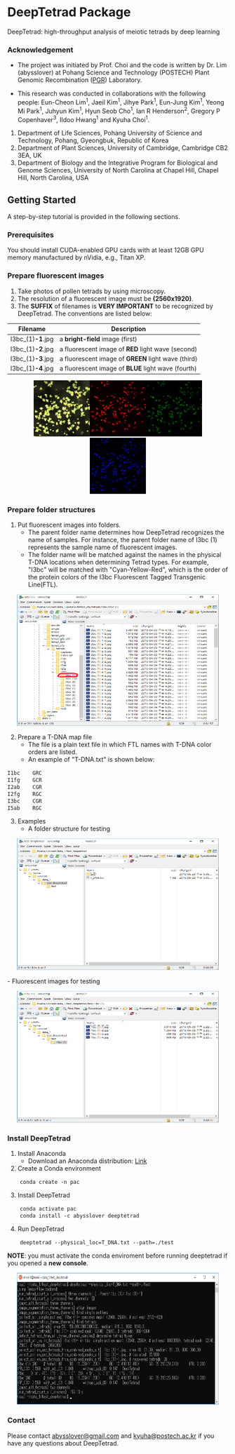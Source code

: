 # DeepTetrad Package
DeepTetrad: high-throughput analysis of meiotic tetrads by deep learning

### Acknowledgement
- The project was initiated by Prof. Choi and the code is written by Dr. Lim (abysslover) at Pohang Science and Technology (POSTECH) Plant Genomic Recombination ([PGR](https://hae02032008.wixsite.com/kyuha)) Laboratory.
    
- This research was conducted in collaborations with the following people:
Eun-Cheon Lim<sup>1</sup>, Jaeil Kim<sup>1</sup>, Jihye Park<sup>1</sup>, Eun-Jung Kim<sup>1</sup>, Yeong Mi Park<sup>1</sup>, Juhyun Kim<sup>1</sup>, Hyun Seob Cho<sup>1</sup>, Ian R Henderson<sup>2</sup>, Gregory P Copenhaver<sup>3</sup>, Ildoo Hwang<sup>1</sup> and Kyuha Choi<sup>1</sup>.


1. Department of Life Sciences, Pohang University of Science and Technology, Pohang, Gyeongbuk, Republic of Korea
2. Department of Plant Sciences, University of Cambridge, Cambridge CB2 3EA, UK
3. Department of Biology and the Integrative Program for Biological and Genome Sciences, University of North Carolina at Chapel Hill, Chapel Hill, North Carolina, USA 

## Getting Started
A step-by-step tutorial is provided in the following sections.

### Prerequisites
You should install CUDA-enabled GPU cards with at least 12GB GPU memory manufactured by nVidia, e.g., Titan XP.

### Prepare fluorescent images

1. Take photos of pollen tetrads by using microscopy.
2. The resolution of a fluorescent image must be **(2560x1920)**.
3. The **SUFFIX** of filenames is **VERY IMPORTANT** to be recognized by DeepTetrad. The conventions are listed below:

<p align="center">

|  Filename        |  Description  |
|------------ | -------------
|  I3bc_(1)**-1**.jpg      |  a **bright-field** image (first)  |
|  I3bc_(1)**-2**.jpg      |  a fluorescent image of **RED** light wave (second)  |
|  I3bc_(1)**-3**.jpg |  a fluorescent image of **GREEN** light wave (third)  |
|  I3bc_(1)**-4**.jpg |  a fluorescent image of **BLUE** light wave (fourth)  |   

</p>
<p align="center"><img width="128" height="128" src="https://github.com/abysslover/deeptetrad/raw/master/assets/I3bc_(1)-1.jpg"><img width="128" height="128" src="https://github.com/abysslover/deeptetrad/raw/master/assets/I3bc_(1)-2.jpg"><img width="128" height="128" src="https://github.com/abysslover/deeptetrad/raw/master/assets/I3bc_(1)-3.jpg"><img width="128" height="128" src="https://github.com/abysslover/deeptetrad/raw/master/assets/I3bc_(1)-4.jpg"></p>

### Prepare folder structures
1. Put fluorescent images into folders.
    - The parent folder name determines how DeepTetrad recognizes the name of samples. For instance, the parent folder name of I3bc (1) represents the sample name of fluorescent images.
    - The folder name will be matched against the names in the physical T-DNA locations when determining Tetrad types. For example, "I3bc" will be matched with "Cyan-Yellow-Red", which is the order of the protein colors of the I3bc Fluorescent Tagged Transgenic Line(FTL).

<p align="center"><img width="460" height="300" src="https://github.com/abysslover/deeptetrad/raw/master/assets/folder_structure.jpg"></p>

2. Prepare a T-DNA map file
    - The file is a plain text file in which FTL names with T-DNA color orders are listed.
    - An example of "T-DNA.txt" is shown below:
    
```
I1bc	GRC
I1fg	GCR
I2ab	CGR
I2fg	RGC
I3bc	CGR
I5ab	RGC
```

3. Examples
     - A folder structure for testing
<p align="center"><img width="460" height="300" src="https://github.com/abysslover/deeptetrad/raw/master/assets/test_folder_files_00.jpg"></p>
     - Fluorescent images for testing
<p align="center"><img width="460" height="300" src="https://github.com/abysslover/deeptetrad/raw/master/assets/test_folder_files_01.jpg"></p>

### Install DeepTetrad
1. Install Anaconda
   - Download an Anaconda distribution: [Link](https://www.anaconda.com/distribution/)
2. Create a Conda environment
```
	conda create -n pac
```
3. Install DeepTetrad
```
	conda activate pac
	conda install -c abysslover deeptetrad
```
4. Run DeepTetrad
```
	deeptetrad --physical_loc=T_DNA.txt --path=./test
```
**NOTE**: you must activate the conda enviroment before running deeptetrad if you opened a **new console**.
<p align="center"><img width="460" height="300" src="https://github.com/abysslover/deeptetrad/raw/master/assets/run_deeptetrad.jpg"></p>

### Contact
Please contact abysslover@gmail.com and kyuha@postech.ac.kr if you have any questions about DeepTetrad.
